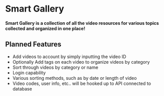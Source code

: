 # Smart Gallery

#### Smart Gallery is a collection of all the video resources for various topics collected and organized in one place!

## Planned Features
- Add videos to account by simply inputting the video ID
- Optionally Add tags on each video to organize videos by category
- Sort through videos by category or name
- Login capability
- Various sorting methods, such as by date or length of video
- Video codes, user info, etc.. will be hooked up to API connected to database
